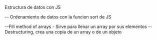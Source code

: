 Estructura de datos con JS


-- Ordenamiento de datos con la funcion sort de JS

--Fill method of arrays - Sirve para llenar un array por sus elementos
-- Destructuring, crea una copia de un array o de un objeto